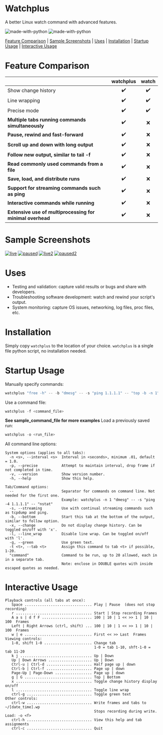 # Watchplus
A better Linux watch command with advanced features.

![made-with-python](https://img.shields.io/badge/Made%20with-Python2-yellow)
![made-with-python](https://img.shields.io/badge/Made%20with-Python3-brightgreen)

[Feature Comparison](#feature-comparison) | [Sample Screenshots](#sample-screenshots) | [Uses](#uses) | [Installation](#installation) | [Startup Usage](#startup-usage) | [Interactive Usage](#interactive-usage)

# Feature Comparison
|                                                           | **watchplus** | **watch** |
|-----------------------------------------------------------|:-------------:|:---------:|
| Show change history                                       | :heavy_check_mark:  | :heavy_check_mark: |
| Line wrapping                                             | :heavy_check_mark:  | :heavy_check_mark: |
| Precise mode                                              | :heavy_check_mark:  | :heavy_check_mark: |
| **Multiple tabs running commands simultaneously**         | :heavy_check_mark:  | :x:                |
| **Pause, rewind and fast-forward**                        | :heavy_check_mark:  | :x:                |
| **Scroll up and down with long output**                   | :heavy_check_mark:  | :x:                |
| **Follow new output, similar to tail -f**                 | :heavy_check_mark:  | :x:                |
| **Read commonly used commands from a file**               | :heavy_check_mark:  | :x:                |
| **Save, load, and distribute runs**                       | :heavy_check_mark:  | :x:                |
| **Support for streaming commands such as ping**           | :heavy_check_mark:  | :x:                |
| **Interactive commands while running**                    | :heavy_check_mark:  | :x:                |
| **Extensive use of multiprocessing for minimal overhead** | :heavy_check_mark:  | :x:                |

# Sample Screenshots

[![live](https://github.com/jamesapdx/watchplus/raw/master/screenshots/thumbnails/screenshot_1t.png)](https://github.com/jamesapdx/watchplus/raw/master/screenshots/screenshot_1.png)
[![paused](https://github.com/jamesapdx/watchplus/raw/master/screenshots/thumbnails/screenshot_2t.png)](https://github.com/jamesapdx/watchplus/raw/master/screenshots/screenshot_2.png)
[![live2](https://github.com/jamesapdx/watchplus/raw/master/screenshots/thumbnails/screenshot_3t.png)](https://github.com/jamesapdx/watchplus/raw/master/screenshots/screenshot_3.png)
[![paused2](https://github.com/jamesapdx/watchplus/raw/master/screenshots/thumbnails/screenshot_4t.png)](https://github.com/jamesapdx/watchplus/raw/master/screenshots/screenshot_4.png)

# Uses 

* Testing and validation: capture valid results or bugs and share with developers.
* Troubleshooting software development: watch and rewind your script's output.
* System monitoring: capture OS issues, networking, log files, proc files, etc.

# Installation

Simply copy `watchplus` to the location of your choice. `watchplus` is a single file python script, no installation needed.

# Startup Usage
Manually specify commands:
```python
watchplus "free -h" -- -b "dmesg" -- -s "ping 1.1.1.1" -- "top -b -n 1"
```
Use a command file:
```python
watchplus -f <command_file>
```
**See sample_command_file for more examples**
Load a previously saved run:
```python
watchplus -o <run_file>
```
All command line options:
```
System options (applies to all tabs):
  -n <s>, --interval <s>  Interval in <seconds>, minimum .01, default = 1.0.
  -p, --precise           Attempt to maintain interval, drop frame if not completed in time.
  -v, --version           Show version number.
  -h, --help              Show this help.

Tab/Command options:
  --                      Separator for commands on command line. Not needed for the first one.
                          Example: watchplus -n 1 "dmesg" -- -s "ping -4 1.1.1.1" -- "nstat"
  -s, --streaming         Use with continual streaming commands such as tcpdump and ping.
  -b, --bottom            Start this tab at the bottom of the output, similar to follow option.
  -x, --change            Do not display change history. Can be toggled on/off with 'x'.
  -l, --line_wrap         Disable line wrap. Can be toggled on/off with 'l'.
  -g, --green             Use green text.
  -t <t>, --tab <t>       Assign this command to tab <t> if possible, 1-20.
  "command"               Command to be run, up to 20 allowed, each in in a separate tab.
                          Note: enclose in DOUBLE quotes with inside escaped quotes as needed.
```

# Interactive Usage
```
Playback controls (all tabs at once):
   Space ............................... Play | Pause  (does not stop recording)
   r ................................... Start | Stop recording Frames
   A a s | d f F ....................... 100 | 10 | 1 << >> 1 | 10 | 100  Frames
   Left | Right Arrows (ctrl, shift) ... 100 | 10 | 1 << >> 1 | 10 | 100  Frames
   w | e ............................... First << >> Last  Frames
Viewing controls:
   1-0, shift 1-0 ...................... Change tab
                                         1-0 = tab 1-10, shft-1-0 = tab 11-20
   k j ................................. Up | Down
   Up | Down Arrows .................... Up | Down
   Ctrl-u | Ctrl-d ..................... Half page up | down
   Ctrl-b | Ctrl-f ..................... Page up | down
   Page-Up | Page-Down ................. Page up | down
   g | G ............................... Top | Bottom
   x ................................... Toggle change history display on/off
   l ................................... Toggle line wrap
   ctrl-g .............................. Toggle green text
Other controls:
   ctrl-w .............................. Write frames and tabs to ~/[date_time].wp
                                         Stops recording during write. Load: -o <f>
   ctrl-h .............................. View this help and tab assignments
   ctrl-c .............................. Quit
```
